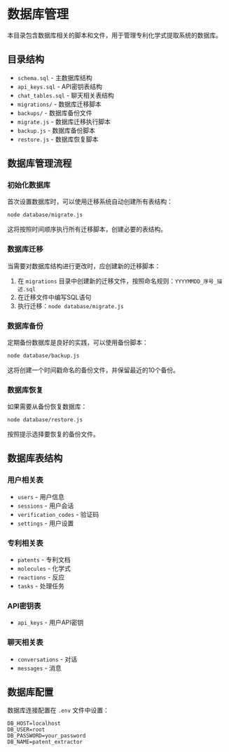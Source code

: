 # 数据库管理

本目录包含数据库相关的脚本和文件，用于管理专利化学式提取系统的数据库。

## 目录结构

- `schema.sql` - 主数据库结构
- `api_keys.sql` - API密钥表结构
- `chat_tables.sql` - 聊天相关表结构
- `migrations/` - 数据库迁移脚本
- `backups/` - 数据库备份文件
- `migrate.js` - 数据库迁移执行脚本
- `backup.js` - 数据库备份脚本
- `restore.js` - 数据库恢复脚本

## 数据库管理流程

### 初始化数据库

首次设置数据库时，可以使用迁移系统自动创建所有表结构：

```bash
node database/migrate.js
```

这将按照时间顺序执行所有迁移脚本，创建必要的表结构。

### 数据库迁移

当需要对数据库结构进行更改时，应创建新的迁移脚本：

1. 在 `migrations` 目录中创建新的迁移文件，按照命名规则：`YYYYMMDD_序号_描述.sql`
2. 在迁移文件中编写SQL语句
3. 执行迁移：`node database/migrate.js`

### 数据库备份

定期备份数据库是良好的实践，可以使用备份脚本：

```bash
node database/backup.js
```

这将创建一个时间戳命名的备份文件，并保留最近的10个备份。

### 数据库恢复

如果需要从备份恢复数据库：

```bash
node database/restore.js
```

按照提示选择要恢复的备份文件。

## 数据库表结构

### 用户相关表

- `users` - 用户信息
- `sessions` - 用户会话
- `verification_codes` - 验证码
- `settings` - 用户设置

### 专利相关表

- `patents` - 专利文档
- `molecules` - 化学式
- `reactions` - 反应
- `tasks` - 处理任务

### API密钥表

- `api_keys` - 用户API密钥

### 聊天相关表

- `conversations` - 对话
- `messages` - 消息

## 数据库配置

数据库连接配置在 `.env` 文件中设置：

```
DB_HOST=localhost
DB_USER=root
DB_PASSWORD=your_password
DB_NAME=patent_extractor
```
